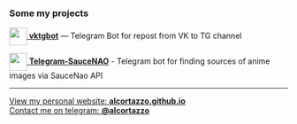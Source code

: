 ### Some my projects

[<img src="" width="32" align="center"> **vktgbot**](https://github.com/alcortazzo/vktgbot) — Telegram Bot for repost from VK to TG channel

[<img src="" width="32" align="center"> **Telegram-SauceNAO**](https://github.com/alcortazzo/telegram-sausenao) - Telegram bot for finding sources of anime images via SauceNao API

---

[View my personal website: **alcortazzo.github.io**](https://alcortazzo.github.io)  
[Contact me on telegram: **@alcortazzo**](https://t.me/alcortazzo)


<!--The idea for the design of this README file was borrowed from xPaw-->